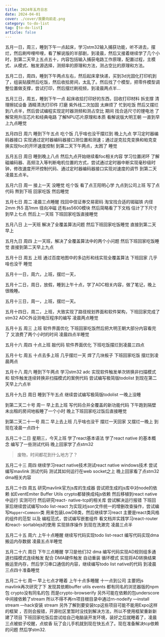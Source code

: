 ```yaml
---
title: 2024年五月日志
date: 2024-04-01
cover: ./cover/我要向前走.png
category: to-do-list
tag: [to-do-list]
article: false
---
```



五月一日，周三，睡到下午一点起床，学习stm32输入捕获功能，听不进去，摆烂，然后刷哔哩哔哩，看了解说版的半部剧，到凌晨，然后又接着继续学了几个小时，到第二天早上五点五十，内容包括输入捕获电路工作原理，配置过程，主模式、从模式、触发源选择，测频率的原理和方法，测占空比的原理和方法。

五月二日，周四，睡到下午两点左右，然后起床拿快递，买到3d光固化打印机到了，组装贴膜然后吃饭，然后收拾房间，太乱了。然后找了个模型，把零件模型调整位置做支撑，尝试打印，然后摆烂刷视频，到凌晨两点半... 


五月三日，周五，睡到下午一点 起床收拾打印好的东西，回收打印材料 拆支撑 清理擦拭设备 酒精清洗打印件 打磨 紫外线二次加固 太麻烦了 忙到吃饭 然后又摆烂到八点半，然后尝试编程实现定时器测频和测占空比 期间 找合适尺寸的锂电池 了解常用升压芯片和经典电路 了解NPU芯片原理和本质 看解说版大明王朝 一直到早上九点睡觉

五月四日 周六 睡到下午五点 吃个饭 几乎啥也没干摆烂到 晚上九点 学习定时器编码器接口 实现通过定时器编码器接口测位置和测速；通过逆克拉克变换和帕克变换实现foc的开环速度控制 到第二天下午两点，太困了 睡觉

五月五日 周日 睡到晚上八点 然后九点开始继续看foc相关内容 学习位置闭环 了解磁编码器、高频注入等判断电机位置的方式，尝试通过定时器中断实现毫秒级时钟，修改速度开环控制代码、通过定时器编码器接口实现对速度的调节 到第二天凌晨五点半。

五月六日 周一 接上一天 没睡觉 吃个饭 看了点王阳明心学 九点到公司上班 写了点代码 熬到下班 回家吃饭 然后睡觉

五月七日 周二 凌晨三点睡醒 找回中信证券交易密码 淘宝找合适的铷磁铁 内径2mm 外5 高1mm 径向冲磁 还有as5600模块 然后简略看了下文档 估计了下尺寸 到早上七点 然后上一天班 下班回家吃饭直接睡觉

五月八日 上一天班 解决了全覆盖算法问题  然后下班回家吃饭睡觉 直接到第二天早上

五月九日 周四 上一天班，解决了全覆盖算法中的两个小问题 然后下班回家吃饭睡觉 直接到第二天早上九点

五月十日 周五 上班 通过百度地图中的多边形和线实现全覆盖算法 下班回家 几乎啥也没干 睡觉

五月十一日，周六，上班，摆烂一天，

五月十二日，周日，放假，睡到上午十点，学了ADC相关内容，做了笔记，晚上很晚睡。

五月十三日，周一，上班，摆烂一天。

五月十四日，周二，上班，大致实现了路径规划界面和软件架构，下班回家完成了stm32 ADC外设测电压程序的编写 凌晨两点睡觉

五月十五 周三 上班 软件界面优化 下班回家吃饭然后把大明王朝大部分内容看完了 又浪费了两个小时的时间 凌晨四点半睡觉

五月十六 周四 十点上班 敲代码 软件界面优化 下班吃饭摆烂到凌晨三四点

五月十七 周五 十点去多上班 几乎摆烂一天 焊了几块板子 下班回家吃饭 摆烂到凌晨两点

五月十八 周六 睡到下午两点 学习stm32 adc 实现软件触发单次转换非扫描模式 和 软件触发连续转换非扫描模式的案例代码 尝试编写极简版todolist 到现在第二天早上六点半

五月十九日 周日 睡到下午五点 继续尝试编写极简版todolist 一晚上没睡 

到第二天二十号 周一 早上去上班 写代码合并全覆盖的新功能代码 下午跑到隔壁未出租的房间地板睡了一个小时  晚上下班回家吃过饭后直接睡觉 

到第二天二十一号 周二 早上去上班 几乎啥也没干 摆烂一天回家 又摆烂一晚上 到现在凌晨一点四十

五月二十二日 星期三，今天上班 学了react基本语法 学了react native 的基本概念 编写了一些测试代码 晚上回家学了点stm32

> 废物，时间都花到什么地方了？

五月二十三 周四 继续学习react native技术测试react native windows技术 尝试编写mavlink 测试代码 测试其如何运行在web socket之上 晚上回家看了点stm32 dma相关内容

五月二十四 周五 研究mavlink官方js库的生成器 尝试把生成的js库中对node的依赖 如EventEmiter Buffer Utils  crypto都替换成纯js依赖 然后移植到react native中运行 实测可行 然后研究react- native-tcp的相关库 尝试解决运行报错 下班回家后继续尝试编写todo list-react 为实现对json文件统一的增删改查操作，尝试编写`Mapper<Common>`类 用来包装LowDB类，然后继续学习react 主要是react类风格的组件的范型 以及 编程范式，尝试编写嵌套组件 看文档并实践学习react-router和react- sortablejs的使用 实现排序操作 到现在洗漱完 凌晨三点半

五月二十五 周六 上午十点睡醒 继续写代码实现todo list-react 编写代码实现dma搬运内存数据 凌晨五点半睡觉

五月二十六 周日 下午三点睡醒 学习是他们32 dma 编写代码实现AD规则组多通道扫描模式连续触发 配合 DMA硬件触发 自动重装 循环模式 实现将AD转换结果搬运至内存，然后学习串口通信的内容，继续编写todo list native的代码 到凌晨三点四十准备睡觉

五月二十七 周一 早上七点才睡着 上午十点多睡醒 十一点到公司 主要把js mavlink再次研究了下 发现其依赖buffer utils events 都有同名的浏览器版的npm包 crypto没有同名的包 而是crypto-browserify 另外可能在依赖的包underscore中间接依赖了stream 所以不得不再rn项目根目录中通过rn-nodeify —install stream —hack安装 stream   另外了解到要安装tcp这些项目可能不能用Expo这样的框架 ，否则会报错，开源社区里暂时没找到解决方法，所以不使用框架重新新建了项目 下班回家吃饭后尝试给自己电脑装开发环境，装好之后就睡着了，凌晨三点被蚊子咬醒，点蚊香 玩了会儿手机就到现在快五点了。现在准备解决tcp依赖的问题 然后学stm32.